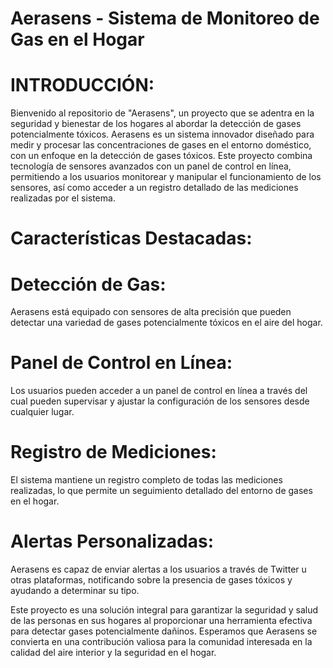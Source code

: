 # Aerasens - Sistema de Monitoreo de Gas en el Hogar

# INTRODUCCIÓN:
Bienvenido al repositorio de "Aerasens", un proyecto que se adentra en la seguridad y bienestar de los hogares al abordar la detección de gases potencialmente tóxicos. Aerasens es un sistema innovador diseñado para medir y procesar las concentraciones de gases en el entorno doméstico, con un enfoque en la detección de gases tóxicos. Este proyecto combina tecnología de sensores avanzados con un panel de control en línea, permitiendo a los usuarios monitorear y manipular el funcionamiento de los sensores, así como acceder a un registro detallado de las mediciones realizadas por el sistema.

# Características Destacadas:

# Detección de Gas: 
Aerasens está equipado con sensores de alta precisión que pueden detectar una variedad de gases potencialmente tóxicos en el aire del hogar.

# Panel de Control en Línea: 
Los usuarios pueden acceder a un panel de control en línea a través del cual pueden supervisar y ajustar la configuración de los sensores desde cualquier lugar.

# Registro de Mediciones: 
El sistema mantiene un registro completo de todas las mediciones realizadas, lo que permite un seguimiento detallado del entorno de gases en el hogar.

# Alertas Personalizadas: 
Aerasens es capaz de enviar alertas a los usuarios a través de Twitter u otras plataformas, notificando sobre la presencia de gases tóxicos y ayudando a determinar su tipo.

Este proyecto es una solución integral para garantizar la seguridad y salud de las personas en sus hogares al proporcionar una herramienta efectiva para detectar gases potencialmente dañinos. Esperamos que Aerasens se convierta en una contribución valiosa para la comunidad interesada en la calidad del aire interior y la seguridad en el hogar.

